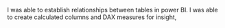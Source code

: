 I was able to establish relationships between tables in power BI. I was able to create calculated columns and DAX measures for insight, 
